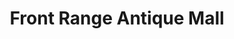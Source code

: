 ---
title: "Front Range Antique Mall"
url: /fort-collins/front-range-antique-mall/
shop: Antiquitäten
---
